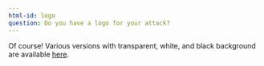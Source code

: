 ```yaml
---
html-id: logo
question: Do you have a logo for your attack?
---
```


Of course! Various versions with transparent, white, and black background are available [here](/img/Blast-RADIUS.zip).
